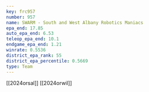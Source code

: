 ```yaml
---
key: frc957
number: 957
name: SWARM - South and West Albany Robotics Maniacs
epa_end: 17.85
auto_epa_end: 6.53
teleop_epa_end: 10.1
endgame_epa_end: 1.21
winrate: 0.5536
district_epa_rank: 55
district_epa_percentile: 0.5669
type: Team
---
```

[[2024orsal]]
[[2024orwil]]
